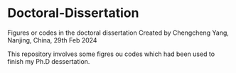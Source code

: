 # Doctoral-Dissertation
Figures or codes in the doctoral dissertation
Created by Chengcheng Yang, Nanjing, China, 29th Feb 2024

This repository involves some figres ou codes which had been used to finish my Ph.D dessertation.


